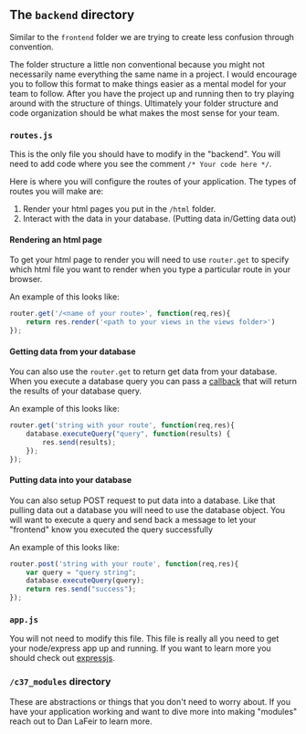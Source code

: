 ## The `backend` directory

Similar to the `frontend` folder we are trying to create less confusion through convention.


The folder structure a little non conventional because you might not necessarily name everything the same name in a project. I would encourage you to follow this format to make things easier as a mental model for your team to follow. After you have the project up and running then to try playing around with the structure of things. Ultimately your folder structure and code organization should be what makes the most sense for your team.

### `routes.js`

This is the only file you should have to modify in the "backend". You will need to add code where you see the comment `/* Your code here */`.

Here is where you will configure the routes of your application. The types of routes you will make are:

1. Render your html pages you put in the `/html` folder.
2. Interact with the data in your database. (Putting data in/Getting data out)

#### Rendering an html page
To get your html page to render you will need to use `router.get` to specify which html file you want to render when you type a particular route in your browser.

An example of this looks like:
```js
router.get('/<name of your route>', function(req,res){
	return res.render('<path to your views in the views folder>')
});
```

#### Getting data from your database

You can also use the `router.get` to return get data from your database. When you execute a database query you can pass a [callback]() that will return the results of your database query.

An example of this looks like:

```js
router.get('string with your route', function(req,res){
	database.executeQuery("query", function(results) {
 		res.send(results);
	});
});
```

#### Putting data into your database

You can also setup POST request to put data into a database. Like that pulling data out a database you will need to use the database object. You will want to execute a query and send back a message to let your "frontend" know you executed the query successfully


An example of this looks like:

```js
router.post('string with your route', function(req,res){
	var query = "query string";
	database.executeQuery(query);
	return res.send("success");
});
```

### `app.js`

You will not need to modify this file. This file is really all you need to get your node/express app up and running. If you want to learn more you should check out [expressjs]().


### `/c37_modules` directory

These are abstractions or things that you don't need to worry about. If you have your application working and want to dive more into making "modules" reach out to Dan LaFeir to learn more.
